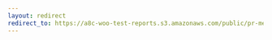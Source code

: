 ```yaml
---
layout: redirect
redirect_to: https://a8c-woo-test-reports.s3.amazonaws.com/public/pr-merge/44622/api/index.html
---
```

